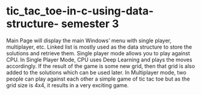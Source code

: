 # tic_tac_toe-in-c-using-data-structure- semester 3 
Main Page will display the main Windows’ menu with single player, multiplayer, etc. Linked list is mostly used as the data structure to store the solutions and retrieve them. Single player mode allows you to play against CPU. In Single Player Mode, CPU uses Deep Learning and plays the moves accordingly. If the result of the game is some new grid, then that grid is also added to the solutions which can be used later. 
In Multiplayer mode, two people can play against each other a simple game of tic tac toe but as the grid size is 4x4, it results in a very exciting game. 
